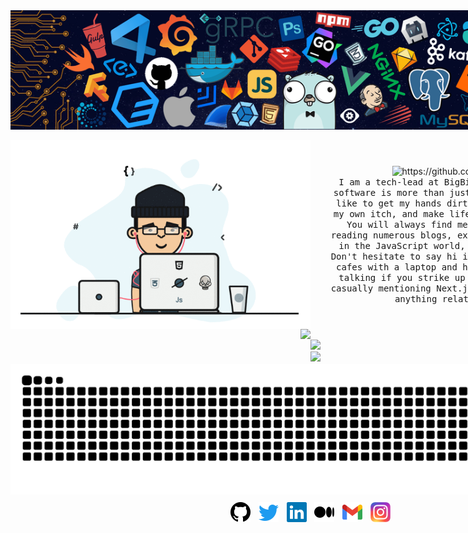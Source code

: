<div style="display: flex; flex-direction: column; align-items: center; position: absolute; width: 100%;">
    <!-- Header banner image -->
    <img src="assets/images/header.png" style="width: 100%;" />
    <br />

   <!-- About -->
   <div style="display: flex; flex-direction: row; align-items: center; width: 100%; padding: 0 2rem;" align="center">
        <img src="assets/images/programmer.gif" width="50%" alt="programmer GIF">

   <div style="margin-left: 2rem;">
            <!-- Profile view count -->
            <img src="https://komarev.com/ghpvc/?username=AbhayVAshokan" alt="https://github.com/AbhayVAshokan" />
            <br />
            <samp>I am a tech-lead at BigBinary 🧑‍💻. For me, building software is more than just a job — it's a passion. I like to get my hands dirty and build tools to solve my own itch, and make life easier for everyone else. You will always find me with endless open tabs, reading numerous blogs, experimenting with what's hot in the JavaScript world, or solving chess puzzles. Don't hesitate to say hi if you spot me at meetups or cafes with a laptop and headphones. I will not stop talking if you strike up a conversation with me by casually mentioning Next.js, React, Ruby on Rails, or anything related to chess 😄.
            </samp>
        </div>
    </div>

   <div style="display: flex; flex-direction: row; justify-content: center;"  align="center">
    <!-- Stats: https://github.com/lowlighter/metrics/ -->
    <img src=".github/metrics.classic.svg" width="50%"/>
    <div>
        <br />
        <img src=".github/metrics.plugin.languages.svg" style="width: 100%;" />
        <br />
        <img src=".github/metrics.plugin.followup.svg" style="width: 100%; margin: 0 0 0.75rem 0" />
    </div>
</div>

<div align="center">
<img src="https://spotify-github.abhay.app/api/spotify?background_color=0d1117&border_color=ffffff)" width="400px" />
</div>

<div align="center" style="margin-top: -30px;">
    <img src="https://raw.githubusercontent.com/AbhayVAshokan/AbhayVAshokan/output/github-contribution-grid-snake.svg" />
</div>

<!--  -->

<br></br>

<div style="display: flex; flex-wrap: wrap; justify-content: center; width: 100%; margin-top: -60px;" align="center">
    <a href="https://github.com/AbhayVAshokan" style="height: 2rem; width: 2rem; margin: 0.4rem;">
        <img src="./assets/icons/github.svg" />
    </a>

   <a href="https://twitter.com/abhayvashokan" style="height: 2rem; width: 2rem; margin: 0.4rem;">
            <img src="./assets/icons/twitter.svg" />
   </a>

   <a href="https://linkedin.com/in/abhayvashokan/" style="height: 2rem; width: 2rem; margin: 0.4rem;">
        <img src="./assets/icons/linkedin.svg" />
   </a>

   <a href="https://medium.com/@abhayvashokan" style="height: 2rem; width: 2rem; margin: 0.4rem;">
        <img src="./assets/icons/medium.svg" />
    </a>

   <a href="mailto:abhayvashokan@gmail.com" style="height: 2rem; width: 2rem; margin: 0.4rem;">
        <img src="./assets/icons/gmail.svg" />
    </a>

   <a href="https://instagram.com/__abhay_ashokan__" style="height: 2rem; width: 2rem; margin: 0.4rem;">
        <img src="./assets/icons/instagram.svg" />
    </a>
</div>
